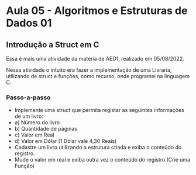 # Aula 05 - Algoritmos e Estruturas de Dados 01
## Introdução a Struct em C

Essa é mais uma atividade da matéria de AED1, realizado em 05/08/2022.

Nessa atividade o intuito era fazer a implementação de uma Livraria, utilizando de struct e funções, como recurso, onde programei na linguagem C.

### Passo-a-passo

- Implemente uma struct que permita registar as seguintes informações de um livro:
- a) Número do livro
- b) Quantidade de páginas
- c) Valor em Real
- d) Valor em Dólar (1 Dólar vale 4,30 Reais)
- Cadastre um livro utilizando a estrutura criada e exiba o conteúdo do registro.
- Mude o valor em real e exiba outra vez o conteúdo do registro (Crie uma Função)

